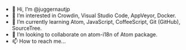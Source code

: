 - 👋 Hi, I’m @juggernautjp
- 👀 I’m interested in Crowdin, Visual Studio Code, AppVeyor, Docker.
- 🌱 I’m currently learning Atom, JavaScript, CoffeeScript, Git (GitHub), SourceTree.
- 💞️ I’m looking to collaborate on atom-i18n of Atom package.
- 📫 How to reach me...

<!---
juggernautjp/juggernautjp is a ✨ special ✨ repository because its `README.md` (this file) appears on your GitHub profile.
You can click the Preview link to take a look at your changes.
--->
